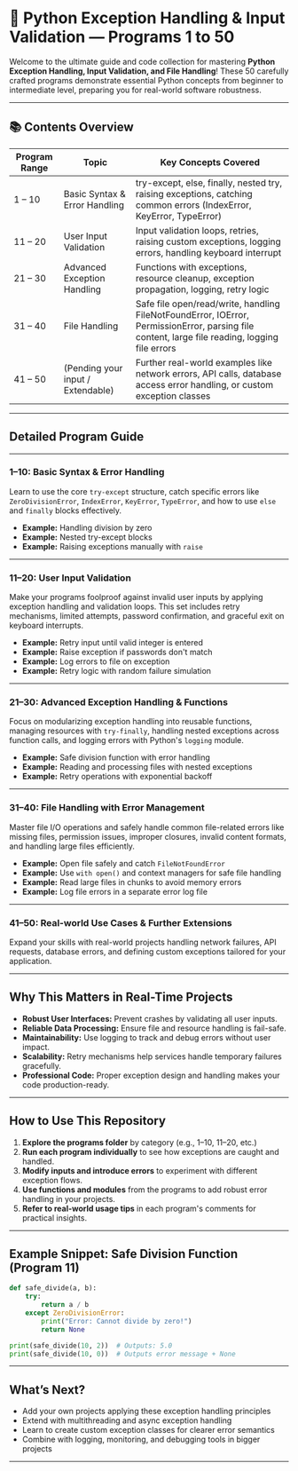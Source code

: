 

# 🐍 Python Exception Handling & Input Validation — Programs 1 to 50

Welcome to the ultimate guide and code collection for mastering **Python Exception Handling, Input Validation, and File Handling**! These 50 carefully crafted programs demonstrate essential Python concepts from beginner to intermediate level, preparing you for real-world software robustness.

---

## 📚 Contents Overview

| Program Range | Topic                             | Key Concepts Covered                                                                                                                           |
| ------------- | --------------------------------- | ---------------------------------------------------------------------------------------------------------------------------------------------- |
| 1 – 10        | Basic Syntax & Error Handling     | try-except, else, finally, nested try, raising exceptions, catching common errors (IndexError, KeyError, TypeError)                            |
| 11 – 20       | User Input Validation             | Input validation loops, retries, raising custom exceptions, logging errors, handling keyboard interrupt                                        |
| 21 – 30       | Advanced Exception Handling       | Functions with exceptions, resource cleanup, exception propagation, logging, retry logic                                                       |
| 31 – 40       | File Handling                     | Safe file open/read/write, handling FileNotFoundError, IOError, PermissionError, parsing file content, large file reading, logging file errors |
| 41 – 50       | (Pending your input / Extendable) | Further real-world examples like network errors, API calls, database access error handling, or custom exception classes                        |

---

## Detailed Program Guide

---

### 1–10: Basic Syntax & Error Handling

Learn to use the core `try-except` structure, catch specific errors like `ZeroDivisionError`, `IndexError`, `KeyError`, `TypeError`, and how to use `else` and `finally` blocks effectively.

* **Example:** Handling division by zero
* **Example:** Nested try-except blocks
* **Example:** Raising exceptions manually with `raise`

---

### 11–20: User Input Validation

Make your programs foolproof against invalid user inputs by applying exception handling and validation loops. This set includes retry mechanisms, limited attempts, password confirmation, and graceful exit on keyboard interrupts.

* **Example:** Retry input until valid integer is entered
* **Example:** Raise exception if passwords don't match
* **Example:** Log errors to file on exception
* **Example:** Retry logic with random failure simulation

---

### 21–30: Advanced Exception Handling & Functions

Focus on modularizing exception handling into reusable functions, managing resources with `try-finally`, handling nested exceptions across function calls, and logging errors with Python's `logging` module.

* **Example:** Safe division function with error handling
* **Example:** Reading and processing files with nested exceptions
* **Example:** Retry operations with exponential backoff

---

### 31–40: File Handling with Error Management

Master file I/O operations and safely handle common file-related errors like missing files, permission issues, improper closures, invalid content formats, and handling large files efficiently.

* **Example:** Open file safely and catch `FileNotFoundError`
* **Example:** Use `with open()` and context managers for safe file handling
* **Example:** Read large files in chunks to avoid memory errors
* **Example:** Log file errors in a separate error log file

---

### 41–50: Real-world Use Cases & Further Extensions

Expand your skills with real-world projects handling network failures, API requests, database errors, and defining custom exceptions tailored for your application.

---

## Why This Matters in Real-Time Projects

* **Robust User Interfaces:** Prevent crashes by validating all user inputs.
* **Reliable Data Processing:** Ensure file and resource handling is fail-safe.
* **Maintainability:** Use logging to track and debug errors without user impact.
* **Scalability:** Retry mechanisms help services handle temporary failures gracefully.
* **Professional Code:** Proper exception design and handling makes your code production-ready.

---

## How to Use This Repository

1. **Explore the programs folder** by category (e.g., 1–10, 11–20, etc.)
2. **Run each program individually** to see how exceptions are caught and handled.
3. **Modify inputs and introduce errors** to experiment with different exception flows.
4. **Use functions and modules** from the programs to add robust error handling in your projects.
5. **Refer to real-world usage tips** in each program's comments for practical insights.

---

## Example Snippet: Safe Division Function (Program 11)

```python
def safe_divide(a, b):
    try:
        return a / b
    except ZeroDivisionError:
        print("Error: Cannot divide by zero!")
        return None

print(safe_divide(10, 2))  # Outputs: 5.0
print(safe_divide(10, 0))  # Outputs error message + None
```

---

## What’s Next?

* Add your own projects applying these exception handling principles
* Extend with multithreading and async exception handling
* Learn to create custom exception classes for clearer error semantics
* Combine with logging, monitoring, and debugging tools in bigger projects

---
